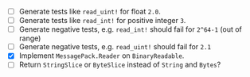 - [ ] Generate tests like `read_uint!` for float `2.0`.
- [ ] Generate tests like `read_int!` for positive integer `3`.
- [ ] Generate negative tests, e.g. `read_int!` should fail for `2^64-1` (out of range)
- [ ] Generate negative tests, e.g. `read_uint!` should fail for `2.1`
- [x] Implement `MessagePack.Reader` on `BinaryReadable`.
- [ ] Return `StringSlice` or `ByteSlice` instead of `String` and `Bytes`?
